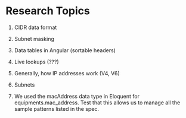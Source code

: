 # Research Topics

1. CIDR data format

2. Subnet masking

3. Data tables in Angular (sortable headers)

4. Live lookups (???)

5. Generally, how IP addresses work (V4, V6)

6. Subnets 

7. We used the macAddress data type in Eloquent for equipments.mac_address. Test that this allows us to manage all the sample patterns listed in the spec.
